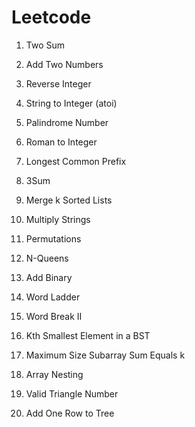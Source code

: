 # Leetcode

1. Two Sum

2. Add Two Numbers

7. Reverse Integer

8. String to Integer (atoi)

9. Palindrome Number

13. Roman to Integer

14. Longest Common Prefix

15. 3Sum

23. Merge k Sorted Lists

43. Multiply Strings

46. Permutations

51. N-Queens

67. Add Binary

127. Word Ladder

140. Word Break II

230. Kth Smallest Element in a BST

325. Maximum Size Subarray Sum Equals k

565. Array Nesting

611. Valid Triangle Number

623. Add One Row to Tree
